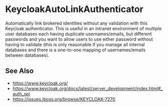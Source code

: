 # KeycloakAutoLinkAuthenticator
Automatically link brokered identities without any validation with this Keycloak authenticator.  This is useful in an intranet environment of multiple user databases each having duplicate usernames/emails, but different passwords and you want to allow users to use either password without having to validate (this is only reasonable if you manage all internal databases and there is a one-to-one mapping of usernames/emails between databases).

## See Also
   - https://www.keycloak.org/
   - https://www.keycloak.org/docs/latest/server_development/index.html#_auth_spi
   - https://issues.jboss.org/browse/KEYCLOAK-7270
